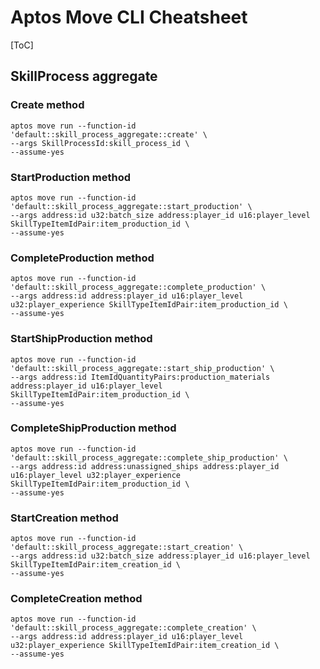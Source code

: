 # Aptos Move CLI Cheatsheet

[ToC]

## SkillProcess aggregate

### Create method

```shell
aptos move run --function-id 'default::skill_process_aggregate::create' \
--args SkillProcessId:skill_process_id \
--assume-yes
```

### StartProduction method

```shell
aptos move run --function-id 'default::skill_process_aggregate::start_production' \
--args address:id u32:batch_size address:player_id u16:player_level SkillTypeItemIdPair:item_production_id \
--assume-yes
```

### CompleteProduction method

```shell
aptos move run --function-id 'default::skill_process_aggregate::complete_production' \
--args address:id address:player_id u16:player_level u32:player_experience SkillTypeItemIdPair:item_production_id \
--assume-yes
```

### StartShipProduction method

```shell
aptos move run --function-id 'default::skill_process_aggregate::start_ship_production' \
--args address:id ItemIdQuantityPairs:production_materials address:player_id u16:player_level SkillTypeItemIdPair:item_production_id \
--assume-yes
```

### CompleteShipProduction method

```shell
aptos move run --function-id 'default::skill_process_aggregate::complete_ship_production' \
--args address:id address:unassigned_ships address:player_id u16:player_level u32:player_experience SkillTypeItemIdPair:item_production_id \
--assume-yes
```

### StartCreation method

```shell
aptos move run --function-id 'default::skill_process_aggregate::start_creation' \
--args address:id u32:batch_size address:player_id u16:player_level SkillTypeItemIdPair:item_creation_id \
--assume-yes
```

### CompleteCreation method

```shell
aptos move run --function-id 'default::skill_process_aggregate::complete_creation' \
--args address:id address:player_id u16:player_level u32:player_experience SkillTypeItemIdPair:item_creation_id \
--assume-yes
```

